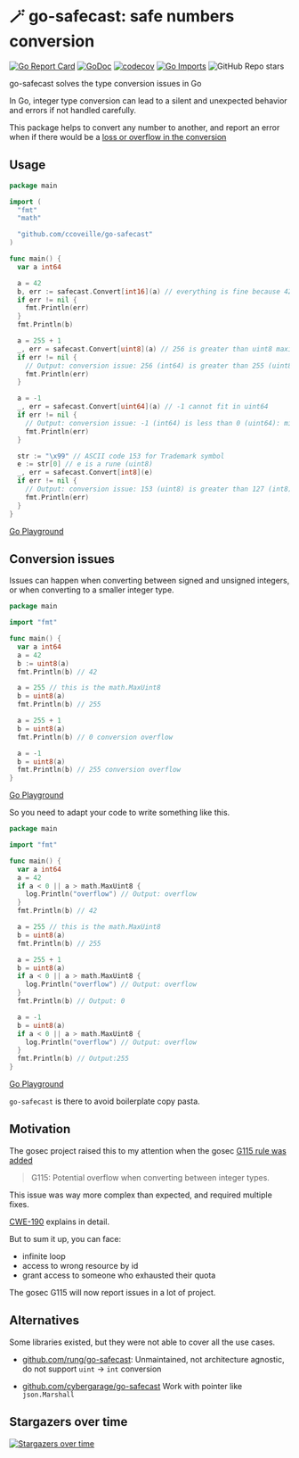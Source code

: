 # 🪄 go-safecast: safe numbers conversion

[![Go Report Card](https://goreportcard.com/badge/github.com/ccoveille/go-safecast)](https://goreportcard.com/report/github.com/ccoveille/go-safecast)
[![GoDoc](https://godoc.org/github.com/ccoVeille/go-safecast?status.svg)](https://godoc.org/github.com/ccoVeille/go-safecast)
[![codecov](https://codecov.io/gh/ccoVeille/go-safecast/graph/badge.svg?token=VW0VO503U6)](https://codecov.io/gh/ccoVeille/go-safecast)
[![Go Imports](https://img.shields.io/github/search?query=%22%5C%22github.com%2Fccoveille%2Fgo-safecast%5C%22%22%20language%3Ago%20%20-is%3Afork%20-is%3Aarchived%20&label=Go%20imports)](https://github.com/search?q=%22%5C%22github.com%2Fccoveille%2Fgo-safecast%5C%22%22+language%3Ago++-is%3Afork+-is%3Aarchived+&type=code)
![GitHub Repo stars](https://img.shields.io/github/stars/ccoveille/go-safecast)

go-safecast solves the type conversion issues in Go

In Go, integer type conversion can lead to a silent and unexpected behavior and errors if not handled carefully.

This package helps to convert any number to another, and report an error when if there would be a [loss or overflow in the conversion](#conversion-issues)

## Usage

```go
package main

import (
  "fmt"
  "math"

  "github.com/ccoveille/go-safecast"
)

func main() {
  var a int64

  a = 42
  b, err := safecast.Convert[int16](a) // everything is fine because 42 fits in int16
  if err != nil {
    fmt.Println(err)
  }
  fmt.Println(b)

  a = 255 + 1
  _, err = safecast.Convert[uint8](a) // 256 is greater than uint8 maximum value
  if err != nil {
    // Output: conversion issue: 256 (int64) is greater than 255 (uint8): maximum value for this type exceeded
    fmt.Println(err)
  }

  a = -1
  _, err = safecast.Convert[uint64](a) // -1 cannot fit in uint64
  if err != nil {
    // Output: conversion issue: -1 (int64) is less than 0 (uint64): minimum value for this type exceeded
    fmt.Println(err)
  }

  str := "\x99" // ASCII code 153 for Trademark symbol
  e := str[0] // e is a rune (uint8)
  _, err = safecast.Convert[int8](e)
  if err != nil {
    // Output: conversion issue: 153 (uint8) is greater than 127 (int8): maximum value for this type exceeded
    fmt.Println(err)
  }
}
```

[Go Playground](https://go.dev/play/p/OC9ueLHY0D2)

## Conversion issues

Issues can happen when converting between signed and unsigned integers, or when converting to a smaller integer type.

```go
package main

import "fmt"

func main() {
  var a int64
  a = 42
  b := uint8(a)
  fmt.Println(b) // 42

  a = 255 // this is the math.MaxUint8
  b = uint8(a)
  fmt.Println(b) // 255

  a = 255 + 1
  b = uint8(a)
  fmt.Println(b) // 0 conversion overflow

  a = -1
  b = uint8(a)
  fmt.Println(b) // 255 conversion overflow
}
```

[Go Playground](https://go.dev/play/p/DHfNUcZBvVn)

So you need to adapt your code to write something like this.

```go
package main

import "fmt"

func main() {
  var a int64
  a = 42
  if a < 0 || a > math.MaxUint8 {
    log.Println("overflow") // Output: overflow
  }
  fmt.Println(b) // 42

  a = 255 // this is the math.MaxUint8
  b = uint8(a)
  fmt.Println(b) // 255

  a = 255 + 1
  b = uint8(a)
  if a < 0 || a > math.MaxUint8 {
    log.Println("overflow") // Output: overflow
  }
  fmt.Println(b) // Output: 0

  a = -1
  b = uint8(a)
  if a < 0 || a > math.MaxUint8 {
    log.Println("overflow") // Output: overflow
  }
  fmt.Println(b) // Output:255
}
```

[Go Playground](https://go.dev/play/p/qAHGyy4NCLP)

`go-safecast` is there to avoid boilerplate copy pasta.

## Motivation

The gosec project raised this to my attention when the gosec [G115 rule was added](https://github.com/securego/gosec/pull/1149)

> G115: Potential overflow when converting between integer types.

This issue was way more complex than expected, and required multiple fixes.

[CWE-190](https://cwe.mitre.org/data/definitions/190.html) explains in detail.

But to sum it up, you can face:

- infinite loop
- access to wrong resource by id
- grant access to someone who exhausted their quota

The gosec G115 will now report issues in a lot of project.

## Alternatives

Some libraries existed, but they were not able to cover all the use cases.

- [github.com/rung/go-safecast](https://github.com/rung/go-safecast):
  Unmaintained, not architecture agnostic, do not support `uint` -> `int` conversion

- [github.com/cybergarage/go-safecast](https://github.com/cybergarage/go-safecast)
  Work with pointer like `json.Marshall`

## Stargazers over time

[![Stargazers over time](https://starchart.cc/ccoVeille/go-safecast.svg?variant=adaptive)](https://starchart.cc/ccoVeille/go-safecast)
